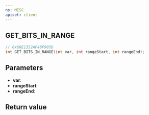 ```yaml
---
ns: MISC
apiset: client
---
```

## GET_BITS_IN_RANGE

```c
// 0x68E1352AF48F905D
int GET_BITS_IN_RANGE(int var, int rangeStart, int rangeEnd);
```


## Parameters
* **var**:
* **rangeStart**:
* **rangeEnd**:

## Return value